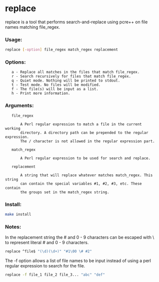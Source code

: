 # replace

replace is a tool that performs search-and-replace using pcre++ on file names
matching file_regex.

### Usage:

```bash
replace [-option] file_regex match_regex replacement
```

### Options:

```text
   a - Replace all matches in the files that match file_regex.
   r - Search recursively for files that match file_regex.
   q - Quiet mode. Nothing will be printed to stdout.
   t - Test mode. No files will be modified.
   f - The file(s) will be input as a list.
   h - Print more information.
```

### Arguments:

```text
   file_regex

       A Perl regular expression to match a file in the current working
       directory. A directory path can be prepended to the regular expression.
       The / character is not allowed in the regular expression part.

   match_regex

       A Perl regular expression to be used for search and replace.

   replacement

       A string that will replace whatever matches match_regex. This string
       can contain the special variables #1, #2, #3, etc. These contain
       the groups set in the match_regex string.
```

### Install:

```bash
make install
```

### Notes:

   In the replacement string the # and 0 - 9 characters can be escaped with \\
   to represent literal # and 0 - 9 characters.

```bash
replace ^file$ "(\d)(\d+)" "#1\00 \# #2"
```

   The -f option allows a list of file names to be input instead of using a
   perl regular expression to search for the file.

```bash
replace -f file_1 file_2 file_3... "abc" "def"
```
